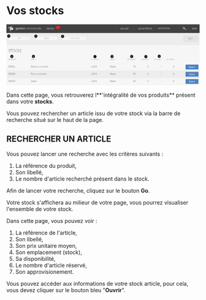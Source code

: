 # Vos stocks


![index-2](images/index-2.png)

Dans cette page, vous retrouverez l**'intégralité de vos produits** présent dans votre **stocks**.

Vous pouvez rechercher un article issu de votre stock via la barre de recherche situé sur le haut de la page.

## RECHERCHER UN ARTICLE

Vous pouvez lancer une recherche avec les critères suivants :

1.  La référence du produit,
2.  Son libellé,
3.  Le nombre d'article recherché présent dans le stock.

Afin de lancer votre recherche, cliquez sur le bouton **Go**. 

Votre stock s'affichera au milieur de votre page, vous pourrez visualiser l'ensemble de votre stock.

Dans cette page, vous pouvez voir :

1.  La référence de l'article,
2.  Son libellé,
3.  Son prix unitaire moyen,
4.  Son emplacement (stock),
5.  Sa disponibilité,
6.  Le nombre d'article réservé,
7.  Son approvisionement.

Vous pouvez accéder aux informations de votre stock article, pour cela, vous devez cliquer sur le bouton bleu "**Ouvrir**".